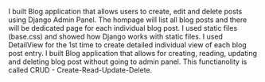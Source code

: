 I built Blog application that allows users to create, edit and delete posts using Django Admin Panel.
The hompage will list all blog posts and there will be dedicated page for each individual blog post.
I used static files (base.css) and showed how Django works with static files.
I used DetailView for the 1st time to create detailed individual view of each blog post entry.
I built Blog application that allows for creating, reading, updating and deleting blog post without going to admin panel.
This functianolity is called CRUD - Create-Read-Update-Delete.